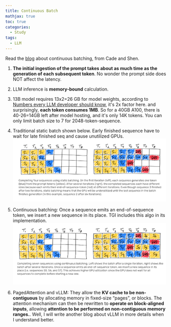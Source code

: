 ```yaml
---
title: Continuous Batch
mathjax: true
toc: true
categories:
  - Study
tags:
  - LLM
---
```


Read the [blog](https://www.anyscale.com/blog/continuous-batching-llm-inference) about continuous batching, from Cade and Shen.  

1. **The initial ingestion of the prompt takes about as much time as the generation of each subsequent token**. No wonder the prompt side does NOT affect the latency.

2. LLM inference is **memory-bound** calculation.

3. 13B model requires 13x2=26 GB for model weights, according to [Numbers every LLM developer should know](https://github.com/ray-project/llm-numbers#1-mb-gpu-memory-required-for-1-token-of-output-with-a-13b-parameter-model), it's 2x factor here. and surprisingly, **each token consumes 1MB**. So for a 40GB A100, there is 40-26=14GB left after model hosting, and it's only 14K tokens. You can only limit batch size to 7 for 2048-token-sequence.

4. Traditional static batch shown below. Early finished sequence have to wait for late finished seq and cause unutilized GPUs.
![Alt text](/assets/images/23-11-01-LLM-ContinuousBatch_files/staticbatch.png)

5. Continuous batching: Once a sequence emits an end-of-sequence token, we insert a new sequence in its place. TGI includes this algo in its implementation.
![Alt text](/assets/images/23-11-01-LLM-ContinuousBatch_files/continuousbatch.png)

6. PagedAttention and vLLM:   They allow the **KV cache to be non-contiguous** by allocating memory in fixed-size “pages”, or blocks. The attention mechanism can then be rewritten to **operate on block-aligned inputs**, allowing **attention to be performed on non-contiguous memory ranges.**. Well, I will write another blog about vLLM in more details when I understand better. 


